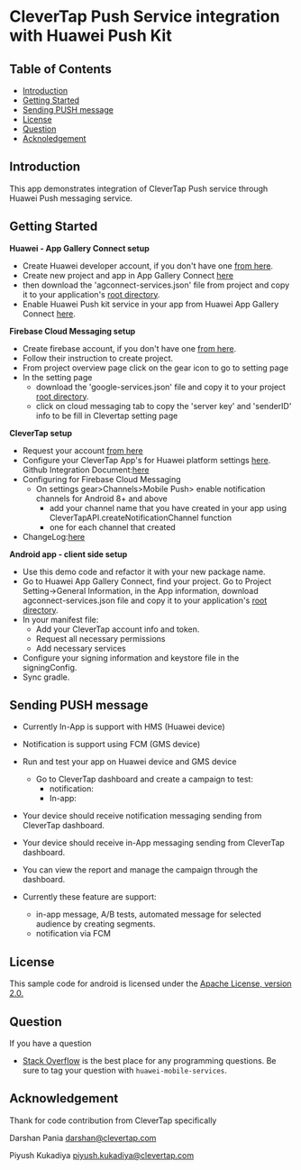 # CleverTap Push Service integration with Huawei Push Kit



## Table of Contents
 * [Introduction](#introduction)
 * [Getting Started](#getting-started)
 * [Sending PUSH message](#sending-push-message)
 * [License](#license) 
 * [Question](#question) 
 * [Acknoledgement](#acknowledgement)
 

## Introduction

This app demonstrates integration of CleverTap Push service through Huawei Push messaging service.
## Getting Started

 **Huawei - App Gallery Connect setup**
   - Create Huawei developer account, if you don't have one [from here](https://developer.huawei.com/consumer/en/). 
   - Create new project and app in App Gallery Connect [here](https://developer.huawei.com/consumer/en/service/josp/agc/index.html#/)
   -  then download the 'agconnect-services.json' file from project and copy it to your application's [root directory](https://developer.huawei.com/consumer/en/doc/development/HMSCore-Guides/android-integrating-sdk-0000001050040084). 
   - Enable Huawei Push kit service in your app from Huawei App Gallery Connect [here](https://developer.huawei.com/consumer/en/doc/development/HMSCore-Guides/android-config-agc-0000001050170137).
   
**Firebase Cloud Messaging setup**
   - Create firebase account, if you don't have one [from here](https://firebase.google.com/). 
   - Follow their instruction to create project.
   - From project overview page click on the gear icon to go to setting page
   - In the setting page 
      - download the 'google-services.json' file and copy it to your project [root directory](https://developer.huawei.com/consumer/en/doc/development/HMSCore-Guides/android-integrating-sdk-0000001050040084). 
      - click on cloud messaging tab to copy the 'server key' and 'senderID' info to be fill in Clevertap setting page
      
 **CleverTap setup**
   - Request your account [from here](https://clevertap.com/live-product-demo/)
   - Configure your CleverTap App's for Huawei platform settings [here](https://developer.clevertap.com/docs/clevertap-huawei-push-integration#section-integrate-huawei-hms-sdk). Github Integration Document:[here](https://developer.clevertap.com/docs/clevertap-huawei-push-integration#section-integrate-huawei-hms-sdk)
   - Configuring for Firebase Cloud Messaging
     - On settings gear>Channels>Mobile Push> enable notification channels for Android 8+ and above
         - add your channel name that you have created in your app using CleverTapAPI.createNotificationChannel function 
         - one for each channel that created
   - ChangeLog:[here](https://github.com/CleverTap/clevertap-android-sdk/blob/master/docs/CTHUAWEIPUSHCHANGELOG.md)
   

 **Android app - client side setup**
   - Use this demo code and refactor it with your new package name.
   - Go to Huawei App Gallery Connect, find your project. Go to Project Setting->General Information, in the App information, download agconnect-services.json file and copy it to your application's [root directory](https://developer.huawei.com/consumer/en/doc/development/HMSCore-Guides/android-integrating-sdk-0000001050040084). 
   - In your manifest file: 
     - Add your CleverTap account info and token. 
     - Request all necessary permissions
     - Add necessary services
   - Configure your signing information and keystore file in the signingConfig.
   - Sync gradle.   
  

## Sending PUSH message 
  - Currently In-App is support with HMS (Huawei device)
  - Notification is support using FCM (GMS device)
  - Run and test your app on Huawei device and GMS device
    - Go to CleverTap dashboard and create a campaign to test:
      - notification:
      - In-app: 
    
  - Your device should receive notification messaging sending from CleverTap dashboard.
  - Your device should receive in-App messaging sending from CleverTap dashboard.
  - You can view the report and manage the campaign through the dashboard.
  - Currently these feature are support:
    - in-app message, A/B tests, automated message for selected audience by creating segments.
    - notification via FCM

## License
This sample code for android is licensed under the [Apache License, version 2.0.](http://www.apache.org/licenses/LICENSE-2.0)

## Question
If you have a question 
- [Stack Overflow](https://stackoverflow.com/questions/tagged/huawei-mobile-services) is the best place for any programming questions. 
  Be sure to tag your question with `huawei-mobile-services`.
  
 ## Acknowledgement
 Thank for code contribution from CleverTap specifically
 
 Darshan Pania <darshan@clevertap.com>
 
 Piyush Kukadiya piyush.kukadiya@clevertap.com 

